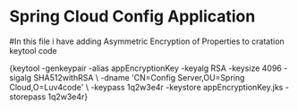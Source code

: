 # Spring Cloud Config Application

#In this file i have adding Asymmetric Encryption of Properties  to cratation keytool code 

{keytool -genkeypair -alias appEncryptionKey -keyalg RSA -keysize 4096 -sigalg SHA512withRSA \ 
-dname 'CN=Config Server,OU=Spring Cloud,O=Luv4code'  \ 
-keypass 1q2w3e4r -keystore appEncryptionKey.jks -storepass 1q2w3e4r}
